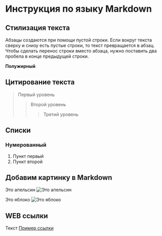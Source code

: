 # Инструкция по языку Markdown

## Стилизация текста

Абзацы создаются при помощи пустой строки. Если вокруг текста сверху и снизу есть пустые строки, то текст превращается в абзац.   
Чтобы сделать перенос строки вместо абзаца, нужно поставить два пробела в конце предыдущей строки.

**Полужирный**

## Цитирование текста
> Первый уровень
>> Второй уровень
>>> Третий уровень

## Списки
### Нумерованный
1. Пункт первый
2. Пункт второй

## Добавим картинку в Markdown
Это апельсин ![Это апельсин](orange.jpg)

Это яблоко ![Это яблоко](apple.jpg)

## WEB ссылки
Текст [Пример ссылки](http://example.com "Всплывающая подсказка")
